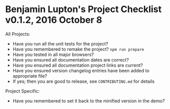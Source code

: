 # Benjamin Lupton's Project Checklist v0.1.2, 2016 October 8

All Projects:

- Have you run all the unit tests for the project?
- Have you remembered to remake the project? `npm run prepare`
- Have you tested in all major browsers?
- Have you ensured all documentation dates are correct?
- Have you ensured all documentation project links are current?
- Have you ensured version changelog entries have been added to appropriate file?
- If yes; then you are good to release, see `CONTRIBUTING.md` for details

Project Specific:

- Have you remembered to set it back to the minified version in the demo?
